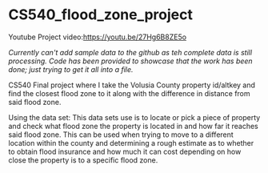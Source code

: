 # CS540_flood_zone_project
Youtube Project video:https://youtu.be/27Hg6B8ZE5o

*Currently can't add sample data to the github as teh complete data is still processing. Code has been provided to showcase that the work has been done; just trying to get it all into a file.*

CS540 Final project where I take the Volusia County property id/altkey and find the closest flood zone to it along with the difference in distance from said flood zone.

Using the data set:
This data sets use is to locate or pick a piece of property and check what flood zone the property is located in and how far it reaches said flood zone. This can be used when trying to move to a different location within the county and determining a rough estimate as to whether to obtain flood insurance and how much it can cost depending on how close the property is to a specific flood zone.
